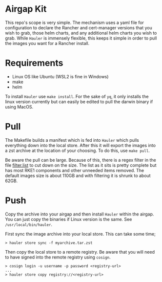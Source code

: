 # Airgap Kit

This repo's scope is very simple. The mechanism uses a yaml file for configuration to declare the Rancher and cert-manager versions that you wish to grab, those helm charts, and any additional helm charts you wish to grab. While `Hauler` is immensely flexible, this keeps it simple in order to pull the images you want for a Rancher install.

# Requirements
* Linux OS like Ubuntu (WSL2 is fine in Windows)
* make
* helm

To install `Hauler` use `make install`. For the sake of `yq`, it only installs the linux version currently but can easily be edited to pull the darwin binary if using MacOS.

# Pull
The Makefile builds a manifest which is fed into `Hauler` which pulls everything down into the local store. After this it will export the images into a zst archive at the location of your choosing. To do this, use `make pull`.

Be aware the pull can be large. Because of this, there is a regex filter in the file [filter.list](./filter.list) to cut down on the size. The list as it sits is pretty complete but has most RKE1 components and other unneeded items removed. The default images size is about 110GB and with filtering it is shrunk to about 62GB.

# Push
Copy the archive into your airgap and then install `Hauler` within the airgap. You can just copy the binaries if Linux version is the same. See `/usr/local/bin/hauler`.

First sync the image archive into your local store. This can take some time;
```console
> hauler store sync -f myarchive.tar.zst
```

Then copy the local store to a remote registry. Be aware that you will need to have signed into the remote registry using `cosign`.

```console
> cosign login -u username -p password <registry-url>
...
> hauler store copy registry://<registry-url>
```



